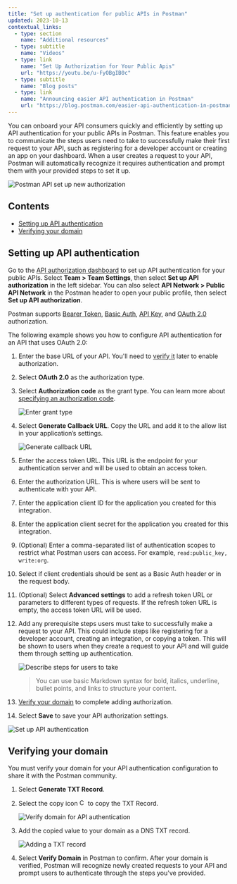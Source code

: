 ```yaml
---
title: "Set up authentication for public APIs in Postman"
updated: 2023-10-13
contextual_links:
  - type: section
    name: "Additional resources"
  - type: subtitle
    name: "Videos"
  - type: link
    name: "Set Up Authorization for Your Public Apis"
    url: "https://youtu.be/u-FyOBgIB0c"
  - type: subtitle
    name: "Blog posts"
  - type: link
    name: "Announcing easier API authentication in Postman"
    url: "https://blog.postman.com/easier-api-authentication-in-postman/"
---
```


You can onboard your API consumers quickly and efficiently by setting up API authentication for your public APIs in Postman. This feature enables you to communicate the steps users need to take to successfully make their first request to your API, such as registering for a developer account or creating an app on your dashboard. When a user creates a request to your API, Postman will automatically recognize it requires authentication and prompt them with your provided steps to set it up.

<img alt="Postman API set up new authorization" src="https://assets.postman.com/postman-docs/v10/easy-auth-flow-v10-2.gif"/>

## Contents

* [Setting up API authentication](#setting-up-api-authentication)
* [Verifying your domain](#verifying-your-domain)

## Setting up API authentication

Go to the [API authorization dashboard](https://go.postman.co/settings/team/api-authentication) to set up API authentication for your public APIs. Select **Team > Team Settings**, then select **Set up API authorization** in the left sidebar. You can also select **API Network > Public API Network** in the Postman header to open your public profile, then select **Set up API authorization**.

Postman supports [Bearer Token](/docs/sending-requests/authorization/authorization-types/#bearer-token), [Basic Auth](/docs/sending-requests/authorization/authorization-types/#basic-auth), [API Key](/docs/sending-requests/authorization/authorization-types/#api-key), and [OAuth 2.0](/docs/sending-requests/authorization/oauth-20/) authorization.

The following example shows you how to configure API authentication for an API that uses OAuth 2.0:

1. Enter the base URL of your API. You'll need to [verify it](#verifying-your-domain) later to enable authorization.
1. Select **OAuth 2.0** as the authorization type.
1. Select **Authorization code** as the grant type. You can learn more about [specifying an authorization code](/docs/sending-requests/authorization/oauth-20/#specifying-an-authorization-code).

    <img alt="Enter grant type" src="https://assets.postman.com/postman-docs/v10/enter-grant-type-v10.16.jpg"/>

1. Select **Generate Callback URL**. Copy the URL and add it to the allow list in your application’s settings.

    <img alt="Generate callback URL" src="https://assets.postman.com/postman-docs/v10/generate-callback-url-v10.16.jpg"/>

1. Enter the access token URL. This URL is the endpoint for your authentication server and will be used to obtain an access token.
1. Enter the authorization URL. This is where users will be sent to authenticate with your API.
1. Enter the application client ID for the application you created for this integration.
1. Enter the application client secret for the application you created for this integration.
1. (Optional) Enter a comma-separated list of authentication scopes to restrict what Postman users can access. For example, `read:public_key, write:org`.
1. Select if client credentials should be sent as a Basic Auth header or in the request body.
1. (Optional) Select **Advanced settings** to add a refresh token URL or parameters to different types of requests. If the refresh token URL is empty, the access token URL will be used.
1. Add any prerequisite steps users must take to successfully make a request to your API. This could include steps like registering for a developer account, creating an integration, or copying a token. This will be shown to users when they create a request to your API and will guide them through setting up authentication.

    <img alt="Describe steps for users to take" src="https://assets.postman.com/postman-docs/v10/describe-prereq-steps-for-users-v10.16.jpg"/>

    > You can use basic Markdown syntax for bold, italics, underline, bullet points, and links to structure your content.

1. [Verify your domain](#verifying-your-domain) to complete adding authorization.
1. Select **Save** to save your API authorization settings.

<img alt="Set up API authentication" src="https://assets.postman.com/postman-docs/v10/set-up-api-auth-v10-2.jpg"/>

## Verifying your domain

You must verify your domain for your API authentication configuration to share it with the Postman community.

1. Select **Generate TXT Record**.
1. Select the copy icon <img alt="Copy icon" src="https://assets.postman.com/postman-docs/icon-copy-v9.jpg#icon" width="15px"> to copy the TXT Record.

    <img alt="Verify domain for API authentication" src="https://assets.postman.com/postman-docs/v10/domain-verification-v10-2.jpg"/>

1. Add the copied value to your domain as a DNS TXT record.

    ![Adding a TXT record](https://assets.postman.com/postman-docs/v10/custom-domains-add-txt.jpg)

1. Select **Verify Domain** in Postman to confirm. After your domain is verified, Postman will recognize newly created requests to your API and prompt users to authenticate through the steps you've provided.

